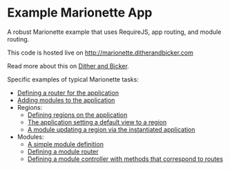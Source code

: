 Example Marionette App
======================
A robust Marionette example that uses RequireJS, app routing, and module routing. 

This code is hosted live on http://marionette.ditherandbicker.com 

Read more about this on [Dither and Bicker](http://www.ditherandbicker.com/posts/2014-12-09-marionette-example-app.html).

Specific examples of typical Marionette tasks: 
 * [Defining a router for the application](https://github.com/cbroome/marionette_example/blob/master/js/Router.js)
 * [Adding modules to the application](https://github.com/cbroome/marionette_example/blob/master/js/App.js#L52-L53)
 * Regions:
    * [Defining regions on the application](https://github.com/cbroome/marionette_example/blob/master/js/App.js#L19-L33)
    * [The application setting a default view to a region](https://github.com/cbroome/marionette_example/blob/master/js/App.js#L62)
    * [A module updating a region via the instantiated application](https://github.com/cbroome/marionette_example/blob/master/js/module/BlueTheme/Controller.js#L34)
 * Modules:
    * [A simple module definition](https://github.com/cbroome/marionette_example/blob/master/js/module/BlueTheme/Module.js)
    * [Defining a module router](https://github.com/cbroome/marionette_example/blob/master/js/module/BlueTheme/Router.js)
    * [Defining a module controller with methods that correspond to routes](https://github.com/cbroome/marionette_example/blob/master/js/module/BlueTheme/Controller.js)
